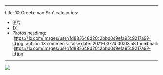 
---
title: '© Greetje van Son'
categories: 
 - 图片
 - 1X
 - Photos
headimg: 'https://1x.com/images/user/fd883648d20c2bbd0d9efa95c9217a99-ld.jpg'
author: 1X
comments: false
date: 2021-03-24 00:03:58
thumbnail: 'https://1x.com/images/user/fd883648d20c2bbd0d9efa95c9217a99-ld.jpg'
---

<div>   
<img src="https://1x.com/images/user/fd883648d20c2bbd0d9efa95c9217a99-ld.jpg" referrerpolicy="no-referrer">  
</div>
            